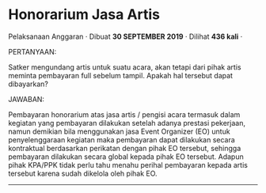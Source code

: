 Honorarium Jasa Artis
=====================

Pelaksanaan Anggaran · Dibuat **30 SEPTEMBER 2019** · Dilihat **436 kali** ·

PERTANYAAN:

Satker mengundang artis untuk suatu acara, akan tetapi dari pihak artis meminta pembayaran full sebelum tampil. Apakah hal tersebut dapat dibayarkan?

JAWABAN:

Pembayaran honorarium atas jasa artis / pengisi acara termasuk dalam kegiatan yang pembayaran dilakukan setelah adanya prestasi pekerjaan, namun demikian bila menggunakan jasa Event Organizer (EO) untuk penyelenggaraan kegiatan maka pembayaran dapat dilakukan secara kontraktual berdasarkan perikatan dengan pihak EO tersebut, sehingga pembayaran dilakukan secara global kepada pihak EO tersebut. Adapun pihak KPA/PPK tidak perlu tahu menahu perihal pembayaran kepada artis tersebut karena sudah dikelola oleh pihak EO.  

  
  
  

* * *